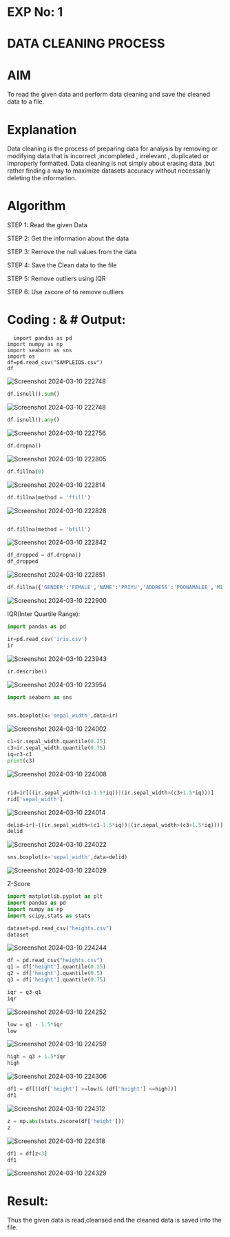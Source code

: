 # EXP No: 1

# DATA CLEANING PROCESS

# AIM
To read the given data and perform data cleaning and save the cleaned data to a file.

# Explanation
Data cleaning is the process of preparing data for analysis by removing or modifying data that is incorrect ,incompleted , irrelevant , duplicated or improperly formatted. Data cleaning is not simply about erasing data ,but rather finding a way to maximize datasets accuracy without necessarily deleting the information.

# Algorithm
STEP 1: Read the given Data

STEP 2: Get the information about the data

STEP 3: Remove the null values from the data

STEP 4: Save the Clean data to the file

STEP 5: Remove outliers using IQR

STEP 6: Use zscore of to remove outliers

# Coding : & # Output:
```
  import pandas as pd
import numpy as np
import seaborn as sns
import os 
df=pd.read_csv("SAMPLEIDS.csv")
df
```
![Screenshot 2024-03-10 222748](https://github.com/Ranjanranjan/exno1/assets/130027697/9967885a-82ec-4781-891e-af9cefc5c8f8)


```py
df.isnull().sum()

```


![Screenshot 2024-03-10 222748](https://github.com/Ranjanranjan/exno1/assets/130027697/06f941ca-052d-4f4f-bf50-a76e0d7c922f)


```py
df.isnull().any()
```
![Screenshot 2024-03-10 222756](https://github.com/Ranjanranjan/exno1/assets/130027697/a3616a34-4f1f-46fd-9e31-affb3ce3fde3)


```py
df.dropna()
```

![Screenshot 2024-03-10 222805](https://github.com/Ranjanranjan/exno1/assets/130027697/b49152db-af40-40f4-9c5a-a7a3f821efeb)


```py
df.fillna(0)
```

![Screenshot 2024-03-10 222814](https://github.com/Ranjanranjan/exno1/assets/130027697/74a510c9-5753-49f8-a96c-dd3fb6f245bd)


```py
df.fillna(method = 'ffill')
```
![Screenshot 2024-03-10 222828](https://github.com/Ranjanranjan/exno1/assets/130027697/ab00acbe-7f60-4e9f-9d44-9f8b5084d22b)


```py

df.fillna(method = 'bfill')
```

![Screenshot 2024-03-10 222842](https://github.com/Ranjanranjan/exno1/assets/130027697/32cab6db-66ce-489c-a01b-4eb1a740bc88)

```py
df_dropped = df.dropna()
df_dropped
```
![Screenshot 2024-03-10 222851](https://github.com/Ranjanranjan/exno1/assets/130027697/b939a3e7-b0ae-4432-83ac-4f2d59047bde)


```py
df.fillna({'GENDER':'FEMALE','NAME':'PRIYU','ADDRESS':'POONAMALEE','M1':98,'M2':87,'M3':76,'M4':92,'TOTAL':305,'AVG':89.999999})
```
![Screenshot 2024-03-10 222900](https://github.com/Ranjanranjan/exno1/assets/130027697/40504782-ade1-4432-9d1d-5e708d3b0062)
</BR>

IQR(Inter Quartile Range):


```py
import pandas as pd
```

```py
ir=pd.read_csv('iris.csv')
ir
```
![Screenshot 2024-03-10 223943](https://github.com/Ranjanranjan/exno1/assets/130027697/fe476452-43d3-4a2a-867e-c2786925fe91)


```py
ir.describe()
```
![Screenshot 2024-03-10 223954](https://github.com/Ranjanranjan/exno1/assets/130027697/63834aca-e607-48fb-b2a7-ccc8ed13183e)


```py
import seaborn as sns
```

```py

sns.boxplot(x='sepal_width',data=ir)
```


![Screenshot 2024-03-10 224002](https://github.com/Ranjanranjan/exno1/assets/130027697/66334eda-a2a6-418d-a39a-f0612be4694e)



```py
c1=ir.sepal_width.quantile(0.25)
c3=ir.sepal_width.quantile(0.75)
iq=c3-c1
print(c3)
```

![Screenshot 2024-03-10 224008](https://github.com/Ranjanranjan/exno1/assets/130027697/58a8dbb2-bc0f-49a1-9fac-67a95221eec5)


```py

rid=ir[((ir.sepal_width<(c1-1.5*iq))|(ir.sepal_width>(c3+1.5*iq)))]
rid['sepal_width']
```

![Screenshot 2024-03-10 224014](https://github.com/Ranjanranjan/exno1/assets/130027697/00fdfba8-1209-4662-8ade-4600f3a4bcd5)


```py
delid=ir[~((ir.sepal_width<(c1-1.5*iq))|(ir.sepal_width>(c3+1.5*iq)))]
delid
```
![Screenshot 2024-03-10 224022](https://github.com/Ranjanranjan/exno1/assets/130027697/63528bf4-56a1-4b5b-b46c-4831422ab563)


```py
sns.boxplot(x='sepal_width',data=delid)
```
![Screenshot 2024-03-10 224029](https://github.com/Ranjanranjan/exno1/assets/130027697/568ac60e-52d2-40db-91e6-02e0919c4040)


Z-Score

```py
import matplotlib.pyplot as plt
import pandas as pd
import numpy as np
import scipy.stats as stats
```
```py
dataset=pd.read_csv("heights.csv")
dataset
```

![Screenshot 2024-03-10 224244](https://github.com/Ranjanranjan/exno1/assets/130027697/6350f394-999e-48f2-8b23-0f180dd0b6fd)

```py
df = pd.read_csv("heights.csv")
q1 = df['height'].quantile(0.25)
q2 = df['height'].quantile(0.5)
q3 = df['height'].quantile(0.75)
```

```py
iqr = q3-q1
iqr
```

![Screenshot 2024-03-10 224252](https://github.com/Ranjanranjan/exno1/assets/130027697/e4ff1f8e-b94c-41a1-9e47-0a675237b5cf)



```py
low = q1 - 1.5*iqr
low
```

![Screenshot 2024-03-10 224259](https://github.com/Ranjanranjan/exno1/assets/130027697/7877fc82-d08a-45af-a5ed-9e384f211a2a)


```py
high = q3 + 1.5*iqr
high
```
![Screenshot 2024-03-10 224306](https://github.com/Ranjanranjan/exno1/assets/130027697/b55a9063-12cb-404e-8c61-834e8478c3e5)



```py
df1 = df[((df['height'] >=low)& (df['height'] <=high))]
df1
```
![Screenshot 2024-03-10 224312](https://github.com/Ranjanranjan/exno1/assets/130027697/99fa9290-4821-4bf9-88dc-502aeeff358a)


```py
z = np.abs(stats.zscore(df['height']))
z
```
![Screenshot 2024-03-10 224318](https://github.com/Ranjanranjan/exno1/assets/130027697/443ccada-1670-49e7-a8e7-cd023bcffd6c)



```py
df1 = df[z<3]
df1
```

![Screenshot 2024-03-10 224329](https://github.com/Ranjanranjan/exno1/assets/130027697/0ded14c5-bd21-43f1-b582-e00ffb859d3b)























































# Result:
Thus the given data is read,cleansed and the cleaned data is saved into the file.
